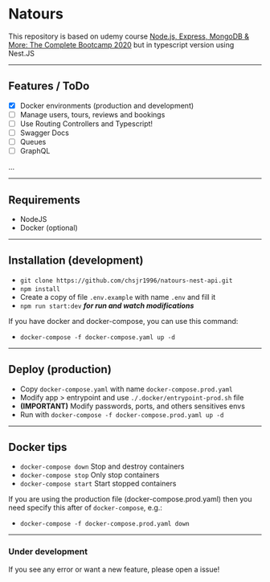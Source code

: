 # Natours

This repository is based on udemy course [Node.js, Express, MongoDB & More: The Complete Bootcamp 2020](https://www.udemy.com/course/nodejs-express-mongodb-bootcamp/) but in typescript version using Nest.JS

---

## Features / ToDo

- [x] Docker environments (production and development)
- [ ] Manage users, tours, reviews and bookings
- [ ] Use Routing Controllers and Typescript!
- [ ] Swagger Docs
- [ ] Queues
- [ ] GraphQL

...

---

## Requirements

- NodeJS
- Docker (optional)

---

## Installation (development)

- `git clone https://github.com/chsjr1996/natours-nest-api.git`
- `npm install`
- Create a copy of file `.env.example` with name `.env` and fill it
- `npm run start:dev` **_for run and watch modifications_**

If you have docker and docker-compose, you can use this command:

- `docker-compose -f docker-compose.yaml up -d`

---

## Deploy (production)

- Copy `docker-compose.yaml` with name `docker-compose.prod.yaml`
- Modify app > entrypoint and use `./.docker/entrypoint-prod.sh` file
- **(IMPORTANT)** Modify passwords, ports, and others sensitives envs
- Run with `docker-compose -f docker-compose.prod.yaml up -d `

---

## Docker tips

- `docker-compose down` Stop and destroy containers
- `docker-compose stop` Only stop containers
- `docker-compose start` Start stopped containers

If you are using the production file (docker-compose.prod.yaml) then you need specify this after of `docker-compose`, e.g.:

- `docker-compose -f docker-compose.prod.yaml down`

---

### Under development

If you see any error or want a new feature, please open a issue!
